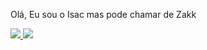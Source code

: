 Olá, Eu sou o Isac mas pode chamar de Zakk

<div>
  <a href="https://github.com/isacsouzasantana">
  <img height"180em" src="https://github-readme-stats.vercel.app/api?username=isacsouzasantana&show_icons=false&theme=dracula&include_all_commits=true&count_private=true"/>
  <img height"180em" src="https://github-readme-stats.vercel.app/api/top-langs/?username=isacsouzasantana&layout=compact&langs_count=16&theme=dracula"/>
<div/>
